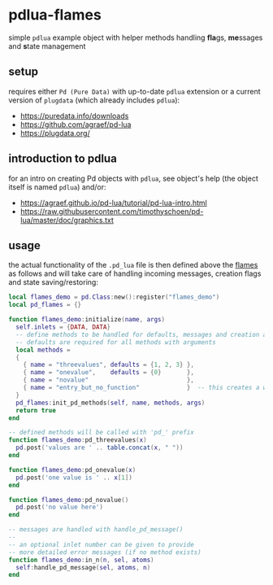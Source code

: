 # pdlua-flames
simple `pdlua` example object with helper methods handling **fla**gs, **me**ssages and **s**tate management

## setup

requires either `Pd (Pure Data)` with up-to-date `pdlua` extension or a current version of `plugdata` (which already includes `pdlua`):
* https://puredata.info/downloads
* https://github.com/agraef/pd-lua 
* https://plugdata.org/

## introduction to pdlua

for an intro on creating Pd objects with `pdlua`, see object's help (the object itself is named `pdlua`) and/or:
* https://agraef.github.io/pd-lua/tutorial/pd-lua-intro.html
* https://raw.githubusercontent.com/timothyschoen/pd-lua/master/doc/graphics.txt

## usage

the actual functionality of the `.pd_lua` file is then defined above the [flames](https://github.com/ben-wes/pdlua-flames/blob/main/flames_demo.pd_lua#L41) as follows and will take care of handling incoming messages, creation flags and state saving/restoring:

~~~ lua
local flames_demo = pd.Class:new():register("flames_demo")
local pd_flames = {}

function flames_demo:initialize(name, args)
  self.inlets = {DATA, DATA}
  -- define methods to be handled for defaults, messages and creation args
  -- defaults are required for all methods with arguments
  local methods =
  {
    { name = "threevalues", defaults = {1, 2, 3} },
    { name = "onevalue",    defaults = {0}       },
    { name = "novalue"                           },
    { name = "entry_but_no_function"             }  -- this creates a warning
  }
  pd_flames:init_pd_methods(self, name, methods, args)
  return true
end

-- defined methods will be called with 'pd_' prefix
function flames_demo:pd_threevalues(x)
  pd.post('values are ' .. table.concat(x, " "))
end

function flames_demo:pd_onevalue(x)
  pd.post('one value is ' .. x[1])
end

function flames_demo:pd_novalue()
  pd.post('no value here')
end

-- messages are handled with handle_pd_message()
--
-- an optional inlet number can be given to provide
-- more detailed error messages (if no method exists)
function flames_demo:in_n(n, sel, atoms)
  self:handle_pd_message(sel, atoms, n)
end
~~~
